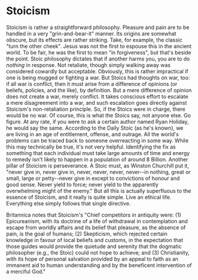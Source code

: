 # Stoicism  

Stoicism is rather a straightforward philosophy. Pleasure and pain are to be
handled in a very "grin-and-bear-it" manner. Its origins are somewhat obscure,
but its effects are rather striking. Take, for example, the classic "turn the
other cheek". Jesus was not the first to espouse this in the ancient world. To
be fair, he was the first to mean "in forgiveness", but that's beside the point.
Stoic philosophy dictates that if another harms you, you are to do _nothing_ in
response. Not retaliate, though simply walking away was considered cowardly but
acceptable. Obviously, this is rather impractical if one is being mugged or
fighting a war. But Stoics had thoughts on war, too: if all war is conflict,
then it must arise from a difference of opinions (or beliefs, policies, and the
like), by definition. But a mere difference of opinion does not create a war,
merely conflict. It takes conscious effort to escalate a mere disagreement into
a war, and such escalation goes directly against Stoicism's non-retaliation
principle. So, if the Stoics were in charge, there would be no war. Of course,
this is what the Stoics say, not anyone else. Go figure. At any rate, if you
were to ask a certain author named Ryan Holiday, he would say the same.
According to the Daily Stoic (as he's known), we are living in an age of
entitlement, offense, and outrage. All the world's problems can be traced back
to someone overreacting in some way. While this may technically be true, it's
not very helpful. Identifying the fix as something that each individual must
take large amounts of time and energy to remedy isn't likely to happen in a
population of around 8 Billion. Another pillar of Stoicism is perseverance. A
Stoic must, as Winston Churchill put it, "never give in, never give in, never,
never, never, never--in nothing, great or small, large or petty--never give in
except to convictions of honour and good sense. Never yield to force; never
yield to the apparently overwhelming might of the enemy." But all this is
actually superfluous to the essence of Stoicism, and it really is quite simple.
Live an ethical life. Everything else simply follows that single directive.

Britannica notes that Stoicism's "Chief competitors in antiquity were: (1)
Epicureanism, with its doctrine of a life of withdrawal in contemplation and
escape from worldly affairs and its belief that pleasure, as the absence of
pain, is the goal of humans; (2) Skepticism, which rejected certain knowledge
in favour of local beliefs and customs, in the expectation that those guides
would provide the quietude and serenity that the dogmatic philosopher (e.g.,
the Stoic) could not hope to achieve; and (3) Christianity, with its hope of
personal salvation provided by an appeal to faith as an immanent aid to human
understanding and by the beneficent intervention of a merciful God."
